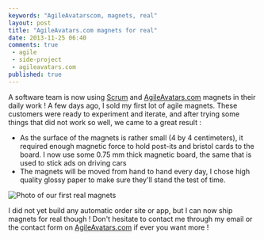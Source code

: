 ```yaml
---
keywords: "AgileAvatarscom, magnets, real"
layout: post
title: "AgileAvatars.com magnets for real"
date: 2013-11-25 06:40
comments: true
 - agile
 - side-project
 - agileavatars.com
published: true
---
```

A software team is now using [Scrum](https://www.scrum.org/) and [AgileAvatars.com](http://www.agileavatars.com) magnets in their daily work ! A few days ago, I sold my first lot of agile magnets. These customers were ready to experiment and iterate, and after trying some things that did not work so well, we came to a great result :

* As the surface of the magnets is rather small (4 by 4 centimeters), it required enough magnetic force to hold post-its and bristol cards to the board. I now use some 0.75 mm thick magnetic board, the same that is used to stick ads on driving cars
* The magnets will be moved from hand to hand every day, I chose high quality glossy paper to make sure they'll stand the test of time.

![Photo of our first real magnets]({{site.url}}/imgs/2013-11-25-agileavatars-dot-com-magnets-for-real/magnets.JPG)

I did not yet build any automatic order site or app, but I can now ship magnets for real though ! Don't hesitate to contact me through my email or the contact form on [AgileAvatars.com](http://www.agileavatars.com) if ever you want more !
